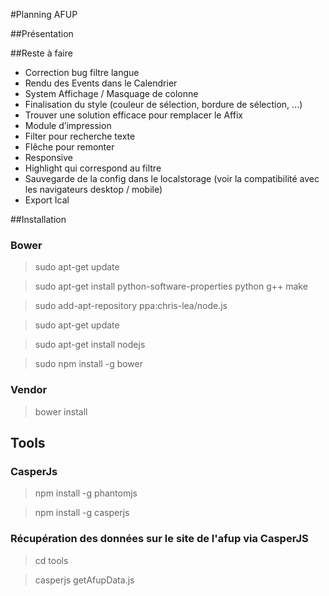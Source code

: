 #Planning AFUP

##Présentation

##Reste à faire
- Correction bug filtre langue
- Rendu des Events dans le Calendrier
- System Affichage / Masquage de colonne
- Finalisation du style (couleur de sélection, bordure de sélection, ...)
- Trouver une solution efficace pour remplacer le Affix
- Module d’impression
- Filter pour recherche texte
- Flêche pour remonter
- Responsive
- Highlight qui correspond au filtre
- Sauvegarde de la config dans le localstorage (voir la compatibilité avec les navigateurs desktop / mobile)
- Export Ical

##Installation

### Bower

> sudo apt-get update

> sudo apt-get install python-software-properties python g++ make

> sudo add-apt-repository ppa:chris-lea/node.js

> sudo apt-get update

> sudo apt-get install nodejs

> sudo npm install -g bower

### Vendor
> bower install

## Tools
### CasperJs

> npm install -g phantomjs

> npm install -g casperjs

### Récupération des données sur le site de l'afup via CasperJS

> cd tools

> casperjs getAfupData.js

